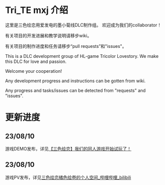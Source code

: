 # Tri_TE mxj 介绍

这里是三色绘恋用爱发电的墨小菊线DLC制作组。
欢迎成为我们的collaborator！

有关项目的开发进展和教学说明请移步wiki。

有关项目的制作进度和任务请移步“pull requests”和"issues"。

This is a DLC development group of HL-game Tricolor Lovestory.
We make this DLC for love and passion.

Welcome your cooperation!

Any development progress and instructions can be gotten from wiki.

Any progress and tasks/issues can be detected from "requests" and "issues".

# 更新进度

## 23/08/10

游戏DEMO发布，详见[【三色绘恋】我们的同人游戏开始试玩了！](https://b23.tv/SGOwYZz)

## 23/08/10

游戏PV发布，详见[三色绘恋橘色绘卷的个人空间_哔哩哔哩_bilibili](https://space.bilibili.com/3494365206940219)

